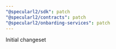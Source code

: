 ```yaml
---
"@specularl2/sdk": patch
"@specularl2/contracts": patch
"@specularl2/onbarding-services": patch
---
```


Initial changeset
